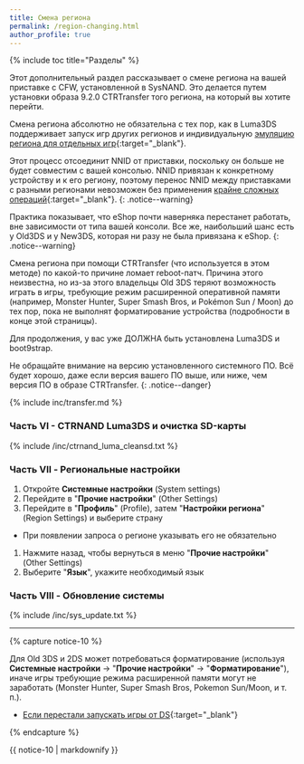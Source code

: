 ```yaml
---
title: Смена региона
permalink: /region-changing.html
author_profile: true
---
```

{% include toc title="Разделы" %}

Этот дополнительный раздел рассказывает о смене региона на вашей приставке с CFW, установленной в SysNAND. Это делается путем установки образа 9.2.0 CTRTransfer того региона, на который вы хотите перейти.

Смена региона абсолютно не обязательна с тех пор, как в Luma3DS поддерживает запуск игр других регионов и индивидуальную [эмуляцию региона для отдельных игр](lumalocales){:target="_blank"}.

Этот процесс отсоединит NNID от приставки, поскольку он больше не будет совместим с вашей консолью. NNID привязан к конкретному устройству и к его региону, поэтому перенос NNID между приставками с разными регионами невозможен без применения [крайне сложных операций](https://gist.githubusercontent.com/yifanlu/e80db121d38aceb8cca0e03cefd5853b/raw/3c4dd89869156ca0f945a2791e699acfdb32b510/gistfile1.txt){:target="_blank"}.
{: .notice--warning}

Практика показывает, что eShop почти наверняка перестанет работать, вне зависимости от типа вашей консоли. Все же, наибольший шанс есть у Old3DS и у New3DS, которая ни разу не была привязана к eShop.
{: .notice--warning}

Смена региона при помощи CTRTransfer (что используется в этом методе) по какой-то причине ломает reboot-патч. Причина этого неизвестна, но из-за этого владельцы Old 3DS теряют возможность играть в игры, требующие режим расширенной оперативной памяти (например, Monster Hunter, Super Smash Bros, и Pokémon Sun / Moon) до тех пор, пока не выполнят форматирование устройства (подробности в конце этой страницы).

Для продолжения, у вас уже ДОЛЖНА быть установлена Luma3DS и boot9strap.

Не обращайте внимание на версию установленного системного ПО. Всё будет хорошо, даже если версия вашего ПО выше, или ниже, чем версия ПО в образе CTRTransfer.
{: .notice--danger}

{% include inc/transfer.md %}

### Часть VI - CTRNAND Luma3DS и очистка SD-карты 

{% include /inc/ctrnand_luma_cleansd.txt %}

###  Часть VII - Региональные настройки

1. Откройте **Системные настройки** (System settings)
1. Перейдите в "**Прочие настройки**" (Other Settings)
1. Перейдите в "**Профиль**" (Profile), затем "**Настройки региона**" (Region Settings) и выберите страну 
  * При появлении запроса о регионе указывать его не обязательно
1. Нажмите назад, чтобы вернуться в меню "**Прочие настройки**" (Other Settings)
1. Выберите "**Язык**", укажите необходимый язык

### Часть VIII - Обновление системы

{% include /inc/sys_update.txt %}

___

{% capture notice-10 %}

Для Old 3DS и 2DS может потребоваться форматирование (используя **Системные настройки** -> "**Прочие настройки**" -> "**Форматирование**"), иначе игры требующие режима расширенной памяти могут не заработать (Monster Hunter, Super Smash Bros, Pokemon Sun/Moon, и т. п.).

* [Если перестали запускать игры от DS](troubleshooting#dsids-%D0%B8%D0%B3%D1%80%D1%8B-%D0%BD%D0%B5-%D1%80%D0%B0%D0%B1%D0%BE%D1%82%D0%B0%D1%8E%D1%82-%D0%BD%D0%B0-%D0%BF%D1%80%D0%BE%D1%88%D0%B8%D1%82%D0%BE%D0%B9-%D0%BF%D1%80%D0%B8%D1%81%D1%82%D0%B0%D0%B2%D0%BA%D0%B5){:target="_blank"}

{% endcapture %}

<div class="notice--info">{{ notice-10 | markdownify }}</div>